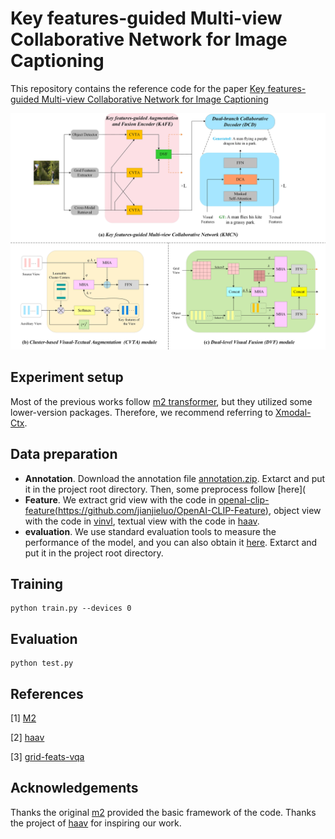 # Key features-guided Multi-view Collaborative Network for Image Captioning



This repository contains the reference code for the paper [Key features-guided Multi-view Collaborative Network for Image Captioning](https://www.sciencedirect.com/science/article/pii/S089360802500694X)

![](https://github.com/zhu-wc/KMCN/blob/main/images/overview.jpg)

## Experiment setup

Most of the previous works follow [m2 transformer](https://github.com/aimagelab/meshed-memory-transformer), but they utilized some lower-version packages. Therefore, we recommend  referring to [Xmodal-Ctx](https://github.com/GT-RIPL/Xmodal-Ctx). 

## Data preparation

* **Annotation**. Download the annotation file [annotation.zip](https://drive.google.com/file/d/1i8mqKFKhqvBr8kEp3DbIh9-9UNAfKGmE/view?usp=sharing). Extarct and put it in the project root directory. Then, some preprocess follow [here](
* **Feature**. We extract grid view with the code in [openal-clip-feature(https://github.com/jianjieluo/OpenAI-CLIP-Feature)](https://github.com/jianjieluo/OpenAI-CLIP-Feature), object view with the code in [vinvl](https://github.com/michelecafagna26/vinvl-visualbackbone), textual view with the code in [haav](https://github.com/GT-RIPL/HAAV/blob/master/ctx/retrieve_captions.py).
* **evaluation**. We use standard evaluation tools to measure the performance of the model, and you can also obtain it [here](https://github.com/luo3300612/image-captioning-DLCT). Extarct and put it in the project root directory.

## Training

```
python train.py --devices 0
```

## Evaluation

```
python test.py
```

## References

[1] [M2](https://github.com/aimagelab/meshed-memory-transformer)

[2] [haav](https://github.com/GT-RIPL/HAAV)

[3] [grid-feats-vqa](https://github.com/facebookresearch/grid-feats-vqa)

## Acknowledgements

Thanks the original [m2](https://github.com/aimagelab/meshed-memory-transformer) provided the basic framework of the code. Thanks the project of [haav](https://github.com/GT-RIPL/HAAV) for inspiring our work.





